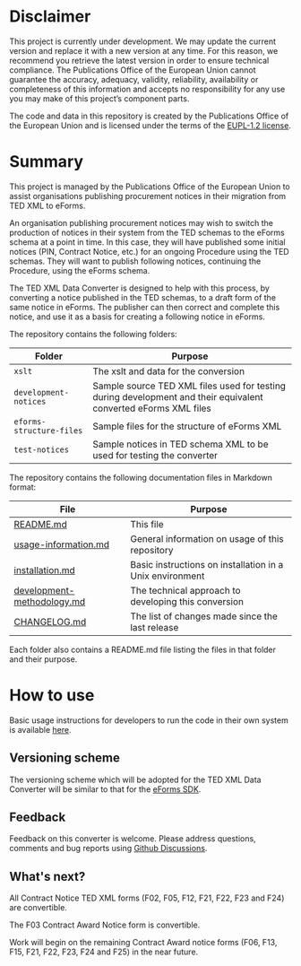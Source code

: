 
# Disclaimer
This project is currently under development. We may update the current version and replace it with a new version at any time. For this reason, we recommend you retrieve the latest version in order to ensure technical compliance. The Publications Office of the European Union cannot guarantee the accuracy, adequacy, validity, reliability, availability or completeness of this information and accepts no responsibility for any use you may make of this project’s component parts.

The code and data in this repository is created by the Publications Office of the European Union and is licensed under the terms of the [EUPL-1.2 license](LICENSE).

# Summary

This project is managed by the Publications Office of the European Union to assist organisations publishing procurement notices in their migration from TED XML to eForms. 

An organisation publishing procurement notices may wish to switch the production of notices in their system from the TED schemas to the eForms schema at a point in time. In this case, they will have published some initial notices (PIN, Contract Notice, etc.) for an ongoing Procedure using the TED schemas. They will want to publish following notices, continuing the Procedure, using the eForms schema. 

The TED XML Data Converter is designed to help with this process, by converting a notice published in the TED schemas, to a draft form of the same notice in eForms. The publisher can then correct and complete this notice, and use it as a basis for creating a following notice in eForms.

The repository contains the following folders:

| Folder | Purpose |
| --- | --- |
| `xslt` | The xslt and data for the conversion |
| `development-notices` | Sample source TED XML files used for testing during development and their equivalent converted eForms XML files |
| `eforms-structure-files` | Sample files for the structure of eForms XML |
| `test-notices` | Sample notices in TED schema XML to be used for testing the converter |

The repository contains the following documentation files in Markdown format:

| File | Purpose |
| --- | --- |
| [README.md](README.md) | This file |
| [usage-information.md](usage-information.md) | General information on usage of this repository |
| [installation.md](installation.md) | Basic instructions on installation in a Unix environment |
| [development-methodology.md](development-methodology.md) | The technical approach to developing this conversion |
| [CHANGELOG.md](CHANGELOG.md) | The list of changes made since the last release |

Each folder also contains a README.md file listing the files in that folder and their purpose.


# How to use

Basic usage instructions for developers to run the code in their own system is available [here](usage-information.md).


## Versioning scheme

The versioning scheme which will be adopted for the TED XML Data Converter will be similar to that for the [eForms SDK](https://docs.ted.europa.eu/eforms/latest/versioning.html).


## Feedback

Feedback on this converter is welcome. Please address questions, comments and bug reports using [Github Discussions](https://github.com/OP-TED/ted-xml-data-converter/discussions).


## What's next?
All Contract Notice TED XML forms (F02, F05, F12, F21, F22, F23 and F24) are convertible.

The F03 Contract Award Notice form is convertible.

Work will begin on the remaining Contract Award notice forms (F06, F13, F15, F21, F22, F23, F24 and F25) in the near future.

